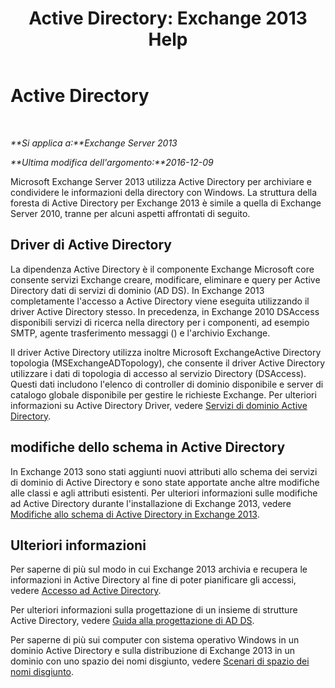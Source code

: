 ﻿---
title: 'Active Directory: Exchange 2013 Help'
TOCTitle: Active Directory
ms:assetid: 8e8464df-2d1d-4d68-82de-b0c158c549c3
ms:mtpsurl: https://technet.microsoft.com/it-it/library/Bb123715(v=EXCHG.150)
ms:contentKeyID: 50481157
ms.date: 05/22/2018
mtps_version: v=EXCHG.150
ms.translationtype: MT
---

# Active Directory

 

_**Si applica a:**Exchange Server 2013_

_**Ultima modifica dell'argomento:**2016-12-09_

Microsoft Exchange Server 2013 utilizza Active Directory per archiviare e condividere le informazioni della directory con Windows. La struttura della foresta di Active Directory per Exchange 2013 è simile a quella di Exchange Server 2010, tranne per alcuni aspetti affrontati di seguito.

## Driver di Active Directory

La dipendenza Active Directory è il componente Exchange Microsoft core consente servizi Exchange creare, modificare, eliminare e query per Active Directory dati di servizi di dominio (AD DS). In Exchange 2013 completamente l'accesso a Active Directory viene eseguita utilizzando il driver Active Directory stesso. In precedenza, in Exchange 2010 DSAccess disponibili servizi di ricerca nella directory per i componenti, ad esempio SMTP, agente trasferimento messaggi () e l'archivio Exchange.

Il driver Active Directory utilizza inoltre Microsoft ExchangeActive Directory topologia (MSExchangeADTopology), che consente il driver Active Directory utilizzare i dati di topologia di accesso al servizio Directory (DSAccess). Questi dati includono l'elenco di controller di dominio disponibile e server di catalogo globale disponibile per gestire le richieste Exchange. Per ulteriori informazioni su Active Directory Driver, vedere [Servizi di dominio Active Directory](https://go.microsoft.com/fwlink/p/?linkid=110942).

## modifiche dello schema in Active Directory

In Exchange 2013 sono stati aggiunti nuovi attributi allo schema dei servizi di dominio di Active Directory e sono state apportate anche altre modifiche alle classi e agli attributi esistenti. Per ulteriori informazioni sulle modifiche ad Active Directory durante l'installazione di Exchange 2013, vedere [Modifiche allo schema di Active Directory in Exchange 2013](exchange-2013-active-directory-schema-changes-exchange-2013-help.md).

## Ulteriori informazioni

Per saperne di più sul modo in cui Exchange 2013 archivia e recupera le informazioni in Active Directory al fine di poter pianificare gli accessi, vedere [Accesso ad Active Directory](access-to-active-directory-exchange-2013-help.md).

Per ulteriori informazioni sulla progettazione di un insieme di strutture Active Directory, vedere [Guida alla progettazione di AD DS](https://go.microsoft.com/fwlink/p/?linkid=264957).

Per saperne di più sui computer con sistema operativo Windows in un dominio Active Directory e sulla distribuzione di Exchange 2013 in un dominio con uno spazio dei nomi disgiunto, vedere [Scenari di spazio dei nomi disgiunto](disjoint-namespace-scenarios-exchange-2013-help.md).

